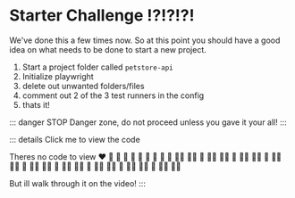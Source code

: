 # Starter Challenge !?!?!?! 

We've done this a few times now. So at this point you should have a good idea on what needs to be done to start a new project.

1. Start a project folder called `petstore-api`
2. Initialize playwright 
3. delete out unwanted folders/files
4. comment out 2 of the 3 test runners in the config
5. thats it!



::: danger STOP
Danger zone, do not proceed unless you gave it your all!
:::

::: details Click me to view the code

Theres no code to view 
  :heart:
  :orange_heart:
  :yellow_heart:
  :green_heart:
  :blue_heart:
  :purple_heart:
  :brown_heart:
  :black_heart:
  :white_heart:
  :superhero:
  :superhero_man:
  :superhero_woman:
  :supervillain:
  :supervillain_man:
  :supervillain_woman:
  :mage:
  :mage_man:
  :mage_woman:
  :fairy:
  :fairy_man:
  :fairy_woman:
  :vampire:
  :vampire_man:
  :vampire_woman:
  :merperson:
  :merman:
  :mermaid:
  :elf:
  :elf_man:
  :elf_woman:
  :genie:
  :genie_man:
  :genie_woman:
  :zombie:
  :zombie_man:
  :zombie_woman:

  But ill walk through it on the video!
:::